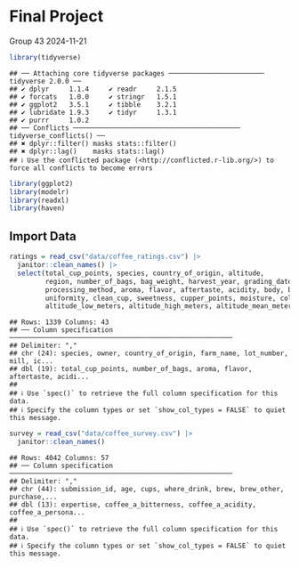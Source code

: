 Final Project
================
Group 43
2024-11-21

``` r
library(tidyverse)
```

    ## ── Attaching core tidyverse packages ──────────────────────── tidyverse 2.0.0 ──
    ## ✔ dplyr     1.1.4     ✔ readr     2.1.5
    ## ✔ forcats   1.0.0     ✔ stringr   1.5.1
    ## ✔ ggplot2   3.5.1     ✔ tibble    3.2.1
    ## ✔ lubridate 1.9.3     ✔ tidyr     1.3.1
    ## ✔ purrr     1.0.2     
    ## ── Conflicts ────────────────────────────────────────── tidyverse_conflicts() ──
    ## ✖ dplyr::filter() masks stats::filter()
    ## ✖ dplyr::lag()    masks stats::lag()
    ## ℹ Use the conflicted package (<http://conflicted.r-lib.org/>) to force all conflicts to become errors

``` r
library(ggplot2)
library(modelr)
library(readxl)
library(haven)
```

## Import Data

``` r
ratings = read_csv("data/coffee_ratings.csv") |> 
  janitor::clean_names() |> 
  select(total_cup_points, species, country_of_origin, altitude, 
         region, number_of_bags, bag_weight, harvest_year, grading_date, variety,
         processing_method, aroma, flavor, aftertaste, acidity, body, balance,
         uniformity, clean_cup, sweetness, cupper_points, moisture, color,
         altitude_low_meters, altitude_high_meters, altitude_mean_meters)
```

    ## Rows: 1339 Columns: 43
    ## ── Column specification ────────────────────────────────────────────────────────
    ## Delimiter: ","
    ## chr (24): species, owner, country_of_origin, farm_name, lot_number, mill, ic...
    ## dbl (19): total_cup_points, number_of_bags, aroma, flavor, aftertaste, acidi...
    ## 
    ## ℹ Use `spec()` to retrieve the full column specification for this data.
    ## ℹ Specify the column types or set `show_col_types = FALSE` to quiet this message.

``` r
survey = read_csv("data/coffee_survey.csv") |> 
  janitor::clean_names()
```

    ## Rows: 4042 Columns: 57
    ## ── Column specification ────────────────────────────────────────────────────────
    ## Delimiter: ","
    ## chr (44): submission_id, age, cups, where_drink, brew, brew_other, purchase,...
    ## dbl (13): expertise, coffee_a_bitterness, coffee_a_acidity, coffee_a_persona...
    ## 
    ## ℹ Use `spec()` to retrieve the full column specification for this data.
    ## ℹ Specify the column types or set `show_col_types = FALSE` to quiet this message.
